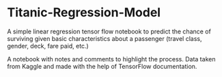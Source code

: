 # Titanic-Regression-Model
A simple linear regression tensor flow notebook to predict the chance of surviving given basic characteristics about a passenger (travel class, gender, deck, fare paid, etc.)

A notebook with notes and comments to highlight the process. Data taken from Kaggle and made with the help of TensorFlow documentation.
